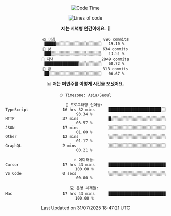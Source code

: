 <div align='center'>
 
<!--START_SECTION:waka-->
![Code Time](http://img.shields.io/badge/Code%20Time-4%2C525%20hrs%2056%20mins-blue)

![Lines of code](https://img.shields.io/badge/%EC%A0%80%EB%8A%94%20%EC%97%AC%ED%83%9C%EA%B9%8C%EC%A7%80%20-2.0%20million%20%EC%A4%84%EC%9D%98%20%EC%BD%94%EB%93%9C%EB%A5%BC%20%EC%9E%91%EC%84%B1%ED%96%88%EC%96%B4%EC%9A%94.-blue)

**저는 저녁형 인간이에요. 🦉** 

```text
🌞 아침                     896 commits         █████░░░░░░░░░░░░░░░░░░░░   19.10 % 
🌆 낮　                     634 commits         ███░░░░░░░░░░░░░░░░░░░░░░   13.51 % 
🌃 저녁                     2849 commits        ███████████████░░░░░░░░░░   60.72 % 
🌙 밤　                     313 commits         ██░░░░░░░░░░░░░░░░░░░░░░░   06.67 % 
```


📊 **저는 이번주를 이렇게 시간을 보냈어요.** 

```text
🕑︎ Timezone: Asia/Seoul

💬 프로그래밍 언어들: 
TypeScript               16 hrs 32 mins      ███████████████████████░░   93.34 % 
HTTP                     37 mins             █░░░░░░░░░░░░░░░░░░░░░░░░   03.57 % 
JSON                     17 mins             ░░░░░░░░░░░░░░░░░░░░░░░░░   01.60 % 
Other                    12 mins             ░░░░░░░░░░░░░░░░░░░░░░░░░   01.17 % 
GraphQL                  2 mins              ░░░░░░░░░░░░░░░░░░░░░░░░░   00.21 % 

🔥 에디터들: 
Cursor                   17 hrs 43 mins      █████████████████████████   100.00 % 
VS Code                  0 secs              ░░░░░░░░░░░░░░░░░░░░░░░░░   00.00 % 

💻 운영 체제들: 
Mac                      17 hrs 43 mins      █████████████████████████   100.00 % 
```


 Last Updated on 31/07/2025 18:47:21 UTC
<!--END_SECTION:waka-->
 </div>
<!---
Emewjin/Emewjin is a ✨ special ✨ repository because its `README.md` (this file) appears on your GitHub profile.
You can click the Preview link to take a look at your changes.
--->
